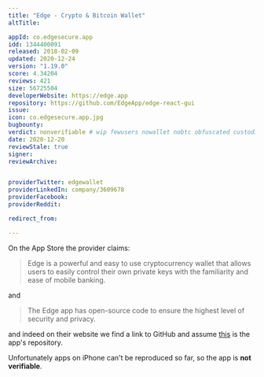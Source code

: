 ```yaml
---
title: "Edge - Crypto & Bitcoin Wallet"
altTitle: 

appId: co.edgesecure.app
idd: 1344400091
released: 2018-02-09
updated: 2020-12-24
version: "1.19.0"
score: 4.34204
reviews: 421
size: 56725504
developerWebsite: https://edge.app
repository: https://github.com/EdgeApp/edge-react-gui
issue: 
icon: co.edgesecure.app.jpg
bugbounty: 
verdict: nonverifiable # wip fewusers nowallet nobtc obfuscated custodial nosource nonverifiable reproducible bounty defunct
date: 2020-12-20
reviewStale: true
signer: 
reviewArchive:


providerTwitter: edgewallet
providerLinkedIn: company/3609678
providerFacebook: 
providerReddit: 

redirect_from:

---
```


On the App Store the provider claims:

> Edge is a powerful and easy to use cryptocurrency wallet that allows users to
  easily control their own private keys with the familiarity and ease of mobile banking. 

and

> The Edge app has open-source code to ensure the highest level of security and
  privacy.

and indeed on their website we find a link to GitHub and assume
[this](https://github.com/EdgeApp/edge-react-gui) is the app's repository.

Unfortunately apps on iPhone can't be reproduced so far, so the app is
**not verifiable**.
